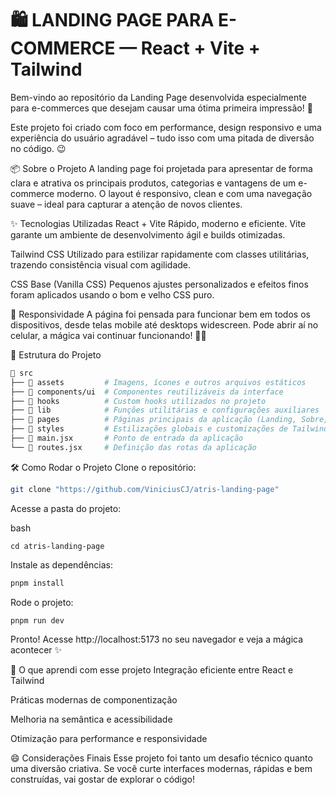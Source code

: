 # 🛍️ LANDING PAGE PARA E-COMMERCE — React + Vite + Tailwind

Bem-vindo ao repositório da Landing Page desenvolvida especialmente para e-commerces que desejam causar uma ótima primeira impressão! 🚀

Este projeto foi criado com foco em performance, design responsivo e uma experiência do usuário agradável – tudo isso com uma pitada de diversão no código. 😉

📦 Sobre o Projeto
A landing page foi projetada para apresentar de forma clara e atrativa os principais produtos, categorias e vantagens de um e-commerce moderno. O layout é responsivo, clean e com uma navegação suave – ideal para capturar a atenção de novos clientes.

✨ Tecnologias Utilizadas
React + Vite
Rápido, moderno e eficiente. Vite garante um ambiente de desenvolvimento ágil e builds otimizadas.

Tailwind CSS
Utilizado para estilizar rapidamente com classes utilitárias, trazendo consistência visual com agilidade.

CSS Base (Vanilla CSS)
Pequenos ajustes personalizados e efeitos finos foram aplicados usando o bom e velho CSS puro.

📱 Responsividade
A página foi pensada para funcionar bem em todos os dispositivos, desde telas mobile até desktops widescreen. Pode abrir aí no celular, a mágica vai continuar funcionando! 📲✨

🚧 Estrutura do Projeto

```bash
📂 src
├── 📁 assets         # Imagens, ícones e outros arquivos estáticos
├── 📁 components/ui  # Componentes reutilizáveis da interface
├── 📁 hooks          # Custom hooks utilizados no projeto
├── 📁 lib            # Funções utilitárias e configurações auxiliares
├── 📁 pages          # Páginas principais da aplicação (Landing, Sobre, etc.)
├── 📁 styles         # Estilizações globais e customizações de Tailwind/CSS
├── 📝 main.jsx       # Ponto de entrada da aplicação
└── 📝 routes.jsx     # Definição das rotas da aplicação
```

🛠️ Como Rodar o Projeto
Clone o repositório:

```bash
git clone "https://github.com/ViniciusCJ/atris-landing-page"
```

Acesse a pasta do projeto:

bash
```
cd atris-landing-page
```

Instale as dependências:

```bash
pnpm install
```

Rode o projeto:

```bash
pnpm run dev
```
Pronto! Acesse http://localhost:5173 no seu navegador e veja a mágica acontecer ✨

🧠 O que aprendi com esse projeto
Integração eficiente entre React e Tailwind

Práticas modernas de componentização

Melhoria na semântica e acessibilidade

Otimização para performance e responsividade

😄 Considerações Finais
Esse projeto foi tanto um desafio técnico quanto uma diversão criativa. Se você curte interfaces modernas, rápidas e bem construídas, vai gostar de explorar o código!
